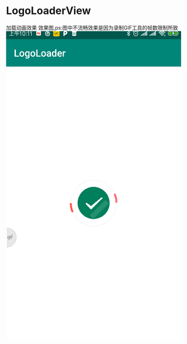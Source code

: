 # LogoLoaderView
加载动画效果
效果图,ps:图中不流畅效果是因为录制GIF工具的帧数限制所致
![github](https://github.com/oneAcorn/LogoLoaderView/blob/master/20190829_101138.gif)

